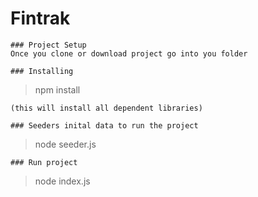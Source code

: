 # Fintrak
 
```
### Project Setup
Once you clone or download project go into you folder

### Installing
```
> npm install 
```
(this will install all dependent libraries)

### Seeders inital data to run the project
```
> node seeder.js
```
### Run project
```
> node index.js
